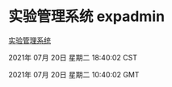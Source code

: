 # 实验管理系统 expadmin
[实验管理系统](http://59.174.26.185:56808/expadmin-782313d2-e1b1-4ea7-932e-3a55e6a1a4d0/)

2021年 07月 20日 星期二 18:40:02 CST

2021年 07月 20日 星期二 10:40:02 GMT
